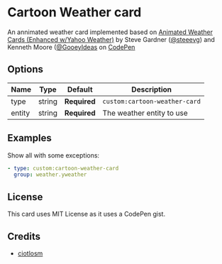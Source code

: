 # Cartoon Weather card

An annimated weather card implemented based on <a href="https://codepen.io/GooeyIdeas/pen/NRvoQv">Animated Weather Cards (Enhanced w/Yahoo Weather)</a> by Steve Gardner (<a href="https://twitter.com/steeevg">@steeevg</a>) and Kenneth Moore (<a href="https://codepen.io/GooeyIdeas/">@GooeyIdeas</a> on <a href="https://codepen.io">CodePen</a>

## Options

| Name | Type | Default | Description
| ---- | ---- | ------- | -----------
| type | string | **Required** | `custom:cartoon-weather-card`
| entity | string | **Required** | The weather entity to use


## Examples

Show all with some exceptions:
```yaml
- type: custom:cartoon-weather-card
  group: weather.yweather
```

## License
This card uses MIT License as it uses a CodePen gist.

## Credits
- [ciotlosm](https://github.com/ciotlosm)